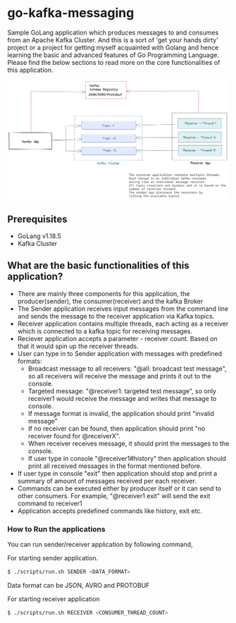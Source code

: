 # go-kafka-messaging
Sample GoLang application which produces messages to and consumes from an Apache Kafka Cluster. And this is a sort of 'get your hands dirty' project or a project for getting myself acquainted with Golang and hence learning the basic and advanced features of Go Programming Language.  Please find the below sections to read more on the core functionalities of this application.

![](draw.png?raw=true)

## Prerequisites

* GoLang v1.18.5
* Kafka Cluster

## What are the basic functionalities of this application?
* There are mainly three components for this application, the producer(sender), the consumer(receiver) and the kafka Broker
* The Sender application receives input messages from the command line and sends the message to the receiver application via Kafka topics.
* Receiver application contains multiple threads, each acting as a receiver which is connected to a kafka topic for receiving messages.
* Reciever application accepts a parameter - receiver count. Based on that it would spin up the receiver threads.
* User can type in to Sender application with messages with predefined formats:
  * Broadcast message to all receivers: "@all: broadcast test message", so all receivers will receive the message and prints it out to the console.
  * Targeted message: "@receiver1: targeted test message", so only receiver1 would receive the message and writes that message to console.
  * If message format is invalid, the application should print "invalid message"
  * If no receiver can be found, then application should print "no receiver found for @receiverX".
  * When receiver receives message, it should print the messages to the console.
  * If user type in console "@receiver1#history" then application should print all received messages in the format mentioned before.
* If user type in console "exit" then application should stop and print a summary of amount of messages received per each receiver.
* Commands can be executed either by producer itself or it can send to other consumers. For example, "@receiver1 exit" will send the exit command to receiver1
* Application accepts predefined commands like history, exit etc.

### How to Run the applications

You can run sender/receiver application by following command,

For starting sender application.

```bash
$ ./scripts/run.sh SENDER <DATA_FORMAT>
```
Data format can be JSON, AVRO and PROTOBUF

For starting receiver application
  
```bash
$ ./scripts/run.sh RECEIVER <CONSUMER_THREAD_COUNT>
```


